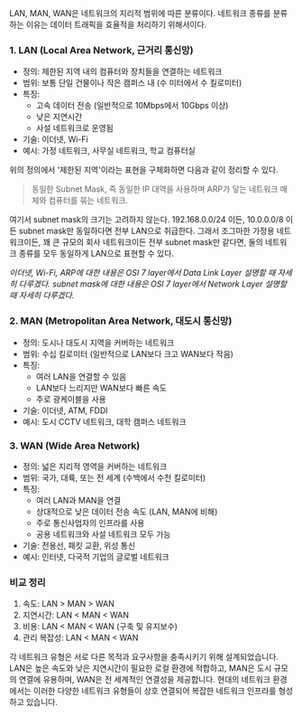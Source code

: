 LAN, MAN, WAN은 네트워크의 지리적 범위에 따른 분류이다. 네트워크 종류를 분류하는 이유는 데이터 트래픽을 효율적을 처리하기 위해서이다.

### 1. LAN (Local Area Network, 근거리 통신망)

- 정의: 제한된 지역 내의 컴퓨터와 장치들을 연결하는 네트워크
- 범위: 보통 단일 건물이나 작은 캠퍼스 내 (수 미터에서 수 킬로미터)
- 특징:
  - 고속 데이터 전송 (일반적으로 10Mbps에서 10Gbps 이상)
  - 낮은 지연시간
  - 사설 네트워크로 운영됨
- 기술: 이더넷, Wi-Fi
- 예시: 가정 네트워크, 사무실 네트워크, 학교 컴퓨터실

위의 정의에서 '제한된 지역'이라는 표현을 구체화하면 다음과 같이 정리할 수 있다.

> 동일한 Subnet Mask, 즉 동일한 IP 대역을 사용하며 ARP가 닿는 네트워크 매체와 컴퓨터를 묶는 네트워크.

여기서 subnet mask의 크기는 고려하지 않는다. 192.168.0.0/24 이든, 10.0.0.0/8 이든 subnet mask만 동일하다면 전부 LAN으로 취급한다. 그래서 조그마한 가정용 네트워크이든, 꽤 큰 규모의 회사 네트워크이든 전부 subnet mask만 같다면, 둘의 네트워크 종류를 모두 동일하게 LAN으로 표현할 수 있다.

*이더넷, Wi-Fi, ARP에 대한 내용은 OSI 7 layer에서 Data Link Layer 설명할 때 자세히 다루겠다.*
*subnet mask에 대한 내용은 OSI 7 layer에서 Network Layer 설명할 때 자세히 다루겠다.*

### 2. MAN (Metropolitan Area Network, 대도시 통신망)

- 정의: 도시나 대도시 지역을 커버하는 네트워크
- 범위: 수십 킬로미터 (일반적으로 LAN보다 크고 WAN보다 작음)
- 특징:
  - 여러 LAN을 연결할 수 있음
  - LAN보다 느리지만 WAN보다 빠른 속도
  - 주로 광케이블을 사용
- 기술: 이더넷, ATM, FDDI
- 예시: 도시 CCTV 네트워크, 대학 캠퍼스 네트워크

### 3. WAN (Wide Area Network)

- 정의: 넓은 지리적 영역을 커버하는 네트워크
- 범위: 국가, 대륙, 또는 전 세계 (수백에서 수천 킬로미터)
- 특징:
  - 여러 LAN과 MAN을 연결
  - 상대적으로 낮은 데이터 전송 속도 (LAN, MAN에 비해)
  - 주로 통신사업자의 인프라를 사용
  - 공용 네트워크와 사설 네트워크 모두 가능
- 기술: 전용선, 패킷 교환, 위성 통신
- 예시: 인터넷, 다국적 기업의 글로벌 네트워크

### 비교 정리

1. 속도: LAN > MAN > WAN
2. 지연시간: LAN < MAN < WAN
3. 비용: LAN < MAN < WAN (구축 및 유지보수)
4. 관리 복잡성: LAN < MAN < WAN

각 네트워크 유형은 서로 다른 목적과 요구사항을 충족시키기 위해 설계되었습니다. LAN은 높은 속도와 낮은 지연시간이 필요한 로컬 환경에 적합하고, MAN은 도시 규모의 연결에 유용하며, WAN은 전 세계적인 연결성을 제공합니다. 현대의 네트워크 환경에서는 이러한 다양한 네트워크 유형들이 상호 연결되어 복잡한 네트워크 인프라를 형성하고 있습니다.